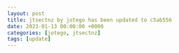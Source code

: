 ```yaml
---
layout: post
title: jtsectnz by jotego has been updated to c5ab556
date: 2023-01-13 00:00:00 +0000
categories: [jotego, jtsectnz]
tags: [update]
---
```


